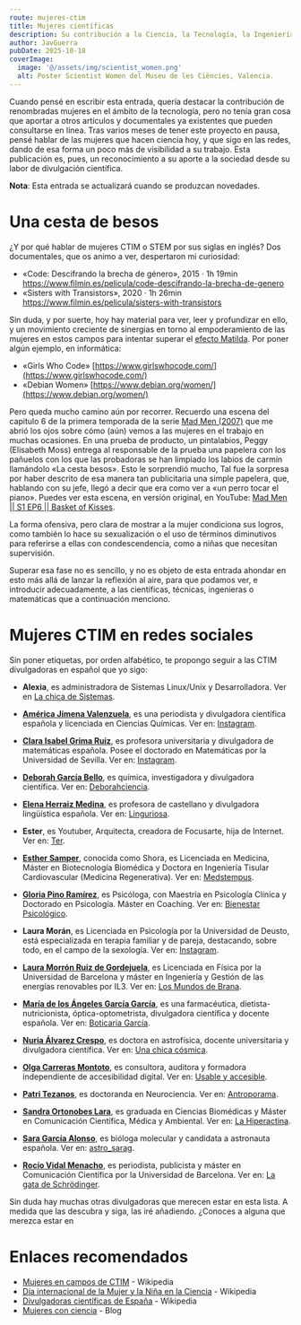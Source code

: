 ```yaml
---
route: mujeres-ctim
title: Mujeres científicas
description: Su contribución a la Ciencia, la Tecnología, la Ingeniería y las Matemáticas.
author: JavGuerra
pubDate: 2025-10-18
coverImage:
  image: '@/assets/img/scientist_women.png'
  alt: Poster Scientist Women del Museu de les Ciències, Valencia.
---
```


Cuando pensé en escribir esta entrada, quería destacar la contribución de renombradas mujeres en el ámbito de la tecnología, pero no tenía gran cosa que aportar a otros artículos y documentales ya existentes que pueden consultarse en línea. Tras varios meses de tener este proyecto en pausa, pensé hablar de las mujeres que hacen ciencia hoy, y que sigo en las redes, dando de esa forma un poco más de visibilidad a su trabajo. Esta publicación es, pues, un reconocimiento a su aporte a la sociedad desde su labor de divulgación científica.

<span class="note">**Nota**: Esta entrada se actualizará cuando se produzcan novedades.</span>

# Una cesta de besos

¿Y por qué hablar de mujeres CTIM o STEM por sus siglas en inglés? Dos documentales, que os animo a ver, despertaron mi curiosidad:

- «Code: Descifrando la brecha de género», 2015 · 1h 19min https://www.filmin.es/pelicula/code-descifrando-la-brecha-de-genero
- «Sisters with Transistors», 2020 · 1h 26min https://www.filmin.es/pelicula/sisters-with-transistors

Sin duda, y por suerte, hoy hay material para ver, leer y profundizar en ello, y un movimiento creciente de sinergias en torno al empoderamiento de las mujeres en estos campos para intentar superar el [efecto Matilda](https://es.wikipedia.org/wiki/Efecto_Matilda). Por poner algún ejemplo, en informática:

- «Girls Who Code» [https://www.girlswhocode.com/](https://www.girlswhocode.com/)
- «Debian Women» [https://www.debian.org/women/](https://www.debian.org/women/)

Pero queda mucho camino aún por recorrer. Recuerdo una escena del capitulo 6 de la primera temporada de la serie [Mad Men (2007)](https://www.filmaffinity.com/es/film596790.html) que me abrió los ojos sobre cómo (aún) vemos a las mujeres en el trabajo en muchas ocasiones. En una prueba de producto, un pintalabios, Peggy (Elisabeth Moss) entrega  al responsable de la prueba una papelera con los pañuelos con los que las probadoras se han limpiado los labios de carmín llamándolo «La cesta besos». Esto le sorprendió mucho, Tal fue la sorpresa por haber descrito de esa manera tan publicitaria una simple papelera, que, hablando con su jefe, llegó a decir que era como ver a «un perro tocar el piano». Puedes ver esta escena, en versión original, en YouTube: [Mad Men || S1 EP6 || Basket of Kisses](https://youtu.be/VBaVRVzdP9M?si=UsMY-E-1q7yBMv8Q).

La forma ofensiva, pero clara de mostrar a la mujer condiciona sus logros, como también lo hace su sexualización o el uso de términos diminutivos para referirse a ellas con condescendencia, como a niñas que necesitan supervisión.

Superar esa fase no es sencillo, y no es objeto de esta entrada ahondar en esto más allá de lanzar la reflexión al aire, para que podamos ver, e introducir adecuadamente, a las científicas, técnicas, ingenieras o matemáticas que a continuación menciono.

# Mujeres CTIM en redes sociales

Sin poner etiquetas, por orden alfabético, te propongo seguir a las CTIM divulgadoras en español que yo sigo:

- **Alexia**, es administradora de Sistemas Linux/Unix y Desarrolladora. Ver en [La chica de Sistemas](https://www.youtube.com/@lachicadesistemas).

- [**América Jimena Valenzuela**](https://es.wikipedia.org/wiki/Am%C3%A9rica_Valenzuela), es una periodista y divulgadora científica española y licenciada en Ciencias Químicas. Ver en: [Instagram](https://www.instagram.com/a_valenzuelainsta/).

- [**Clara Isabel Grima Ruiz**](https://es.wikipedia.org/wiki/Clara_Grima), es profesora universitaria y divulgadora de matemáticas española. Posee el doctorado en Matemáticas por la Universidad de Sevilla. Ver en: [Instagram](https://www.instagram.com/claragrima/).

- [**Deborah García Bello**](https://deborahciencia.com/perfil/), es química, investigadora y divulgadora científica. Ver en: [Deborahciencia](https://instabio.cc/Deborahciencia).

- [**Elena Herraiz Medina**](https://es.wikipedia.org/wiki/Elena_Herraiz), es profesora de castellano y divulgadora lingüística española. Ver en: [Linguriosa](https://www.youtube.com/@Linguriosa).

- **Ester**,  es Youtuber, Arquitecta, creadora de Focusarte, hija de Internet. Ver en: [Ter](https://www.youtube.com/@Ter). 

- [**Esther Samper**](https://www.linkedin.com/in/esthersamper/?originalSubdomain=es), conocida como Shora, es Licenciada en Medicina, Máster en Biotecnología Biomédica y Doctora en Ingeniería Tisular Cardiovascular (Medicina Regenerativa). Ver en: [Medstempus](http://medtempus.com/).

- [**Gloria Pino Ramírez**](https://linktr.ee/bienestar_psic), es Psicóloga, con Maestría en Psicología Clínica y Doctorado en Psicología. Máster en Coaching. Ver en: [Bienestar Psicológico](https://www.instagram.com/bienestar_psic/?hl=es).

- **Laura Morán**, es Licenciada en Psicología por la Universidad de Deusto, está especializada en terapia familiar y de pareja, destacando, sobre todo, en el campo de la sexología. Ver en: [Instagram](https://www.instagram.com/lauramoranfdez/reels/).

- [**Laura Morrón Ruiz de Gordejuela**](https://www.linkedin.com/in/laura-morr%C3%B3n-ruiz-de-gordejuela-38926b8a/), es Licenciada en Física por la Universidad de Barcelona y máster en Ingeniería y Gestión de las energías renovables por IL3. Ver en: [Los Mundos de Brana](https://losmundosdebrana.com/).

- [**María de los Ángeles García García**](https://es.wikipedia.org/wiki/Boticaria_Garc%C3%ADa), es una farmacéutica, dietista-nutricionista, óptica-optometrista, divulgadora científica y docente española. Ver en: [Boticaria García](https://boticariagarcia.com/). 

- [**Nuria Álvarez Crespo**](https://www.linkedin.com/in/nalvarezcrespo), es doctora en astrofísica, docente universitaria y divulgadora científica. Ver en: [Una chica cósmica](https://www.youtube.com/@unachicacosmica/shorts).

- [**Olga Carreras Montoto**](https://olgacarreras.blogspot.com/), es consultora, auditora y formadora independiente de accesibilidad digital. Ver en: [Usable y accesible](https://www.youtube.com/@UsableyAccesible).

- [**Patri Tezanos**](https://www.linkedin.com/in/patriciatezanos), es doctoranda en Neurociencia. Ver en: [Antroporama](https://www.youtube.com/@AntroporamaDivulgacion).

- [**Sandra Ortonobes Lara**](https://www.linkedin.com/in/sandra-ortonobes), es graduada en Ciencias Biomédicas y Máster en Comunicación Científica, Médica y Ambiental. Ver en: [La Hiperactina](https://www.youtube.com/Lahiperactina).

- [**Sara García Alonso**](https://es.wikipedia.org/wiki/Sara_Garc%C3%ADa_Alonso), es bióloga molecular y candidata a astronauta española. Ver en: [astro_sarag](https://www.instagram.com/astro_sarag/?hl=es).

- [**Rocío Vidal Menacho**](https://ca.wikipedia.org/wiki/Roc%C3%ADo_Vidal_i_Menacho), es periodista, publicista y máster en Comunicación Científica por la Universidad de Barcelona. Ver en: [La gata de Schrödinger](https://www.youtube.com/@lagatadeschrodinger).


Sin duda hay muchas otras divulgadoras que merecen estar en esta lista. A medida que las descubra y siga, las iré añadiendo. ¿Conoces a alguna que merezca estar en

# Enlaces recomendados

- [Mujeres en campos de CTIM](https://es.wikipedia.org/wiki/Mujeres_en_campos_de_CTIM) - Wikipedia
- [Día internacional de la Mujer y la Niña en la Ciencia](https://es.wikipedia.org/wiki/D%C3%ADa_Internacional_de_la_Mujer_y_la_Ni%C3%B1a_en_la_Ciencia) - Wikipedia
- [Divulgadoras científicas de España](https://es.wikipedia.org/wiki/Categor%C3%ADa:Divulgadoras_cient%C3%ADficas_de_Espa%C3%B1a) - Wikipedia
- [Mujeres con ciencia](https://mujeresconciencia.com/) - Blog
